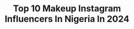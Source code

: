 ---
title: Top 10 Makeup Instagram Influencers In Nigeria In 2024
description: >-
  Find top makeup Instagram influencers in Nigeria in 2024. Most popular hashtags: #beauty #explorepage #makeupforblackwomen.
platform: Instagram
hits: 81
text_top: Discover the best Instagram influencers on inBeat.
text_bottom: Our search engine has 81 Instagram influencers like this in Nigeria for you to collaborate.
profiles:
  - username: "roadtorainbow"
    fullname: >-
      Sanne ⋒ Road to Rainbow
    bio: >-
      ⌂ Dutchie in 🇨🇦 ⁂ Miscarriage survivor x 4 ♡ Supporting moms; Sunday story sharing ⋒ Raising two rainbows • Color match for easy mom makeup ↓
    location: "Nigeria"
    followers: 14865
    engagement: 347
    commentsToLikes: 0.048192
    id: cks8aqh6tupq80j23nd7ii16x
    verified: false
    hashtags: "#theyarestillwithus, #rainbowbaby, #hopeoverfear, #wheredidthetimego"
  - username: "feyisoge"
    fullname: >-
      LAGOS MAKEUP ARTIST
    bio: >-
      CONTENT CREATOR | BEAUTY INFLUENCER COMMERCIAL MUA| TV/MOVIE MAKEUP ARTIST SISTER BRAND: @nailsbyfeyisoge 💅🏽💕 PR/Paid AD📥 thefeyisoge@gmail.com
    location: "Nigeria"
    followers: 9894
    engagement: 533
    commentsToLikes: 0.115717
    id: ckaovei4549hz0i78ekofwlkz
    verified: false
    hashtags: "#makeupforwoc, #bridalglam, #muainlagos, #asoebibella"
  - username: "__joiee_"
    fullname: >-
      •chide•
    bio: >-
      09/29🎊 🇳🇬 MAKEUP Artist Business page @joieeslook "Be humble. Be kind. Be grateful"
    location: "Nigeria"
    followers: 1921
    engagement: 1636
    commentsToLikes: 0.118066
    id: ck8szwm0jpzi10j781wfv2pw5
    verified: false
    hashtags: "#africa, #voguechallenge, #gratefulheart, #endsars"
  - username: "leemarh_"
    fullname: >-
      Bamidele Halima
    bio: >-
      🔶Muslimah 🔸Proud Chemist 🔸Pro Makeup Artist 🎨 @ara__grande 🔸Fashion Designer💃🏼💃🏼💃🏼 🔸Face Model 😎😎
    location: "Nigeria"
    followers: 13263
    engagement: 1111
    commentsToLikes: 0.051417
    id: ck15qtox14lcu0i1957ru7sx4
    verified: false
    hashtags: "#makeupbrushchallenge, #thebsaffairs21, #dontrushchallenge"
  - username: "omollara"
    fullname: >-
      ⓄⓂⓄⓁⒶⓇⒶ Obafemi || Entrepren”
    bio: >-
      GOD💖 ▫️YOUTUBER || FASHION DESIGNER || MAKEUP ARTIST || FOODIE ▫️PSYCHOLOGIST🎓 ▫️BUSINESS ACC @marbsplace ▫️TWITTER- @omollara_ 📍Visit my YT channel👇🏽
    location: "Nigeria"
    followers: 2770
    engagement: 794
    commentsToLikes: 0.122348
    id: ck5q9p0quc8ze0i11eifkgehh
    verified: false
    hashtags: "#indomie, #stayhome, #staysafe, #endsars"
  - username: "artistrybyzee"
    fullname: >-
      ARTISTRYBYZEE
    bio: >-
      •Award Winning MUA🇳🇬 •@abz_luxe My Baby #1 •Abuja Bridal Makeup Artist •MAKEUP TRAINING @abzmakeupstudio •Ambassador @ryamblushes
    location: "Nigeria"
    followers: 12550
    engagement: 450
    commentsToLikes: 0.098445
    id: ck134jwr5wslw0i19l109nf0q
    verified: false
    hashtags: "#shimycatsmua, #africantribes, #whenarafatmetrukky, #makeupartistry"
  - username: "getdivastouch"
    fullname: >-
      Dymond💎
    bio: >-
      JMGMT/DYMOND MGMT🏆 Artist: @iamjehkai @richboydomo @ricandamenace @anisathereal Owner of :@divastouchboutique Celeb hair/wardrobe/makeup
    location: "Nigeria"
    followers: 525535
    engagement: 289
    commentsToLikes: 0.007688
    id: ckap7o3e8ktpl0i786pgvxikw
    verified: false
    hashtags: "#atlmansion, #majorkey, #smokeandmirrors, #bk"
  - username: "gng_makeupartistry"
    fullname: >-
      Glam and Glow Makeupartistry
    bio: >-
      BEAUTY INFLUENCER/MAKEUP ARTIST STUDIO ( BY APPOINTMENT ONLY ) NO REFUND ❌ For bookings pls call 08056050580
    location: "Nigeria"
    followers: 69334
    engagement: 672
    commentsToLikes: 0.015003
    id: ck0w0w090gawu0i199mk1sqjz
    verified: false
    hashtags: "#explorepage, #melaninmakeupdaily, #makeupartistinnigeria, #lovegraphic"
  - username: "the.kohh"
    fullname: >-
      K O H H✨
    bio: >-
      Makeup Artist ( @_makeupbykohh) Beauty Influencer💋 Mad Content Creator✨ PR And PROMOTIONS : Send a Dm @ENERGYTHALABEL . Check my YouTube Channel⬇️
    location: "Nigeria"
    followers: 9535
    engagement: 1030
    commentsToLikes: 0.106520
    id: ck6u5sp64bi920j7150cfssgc
    verified: false
    hashtags: "#eyeshadowtutorial, #explore, #beautybloggers, #beautyinfluencer"
  - username: "tdollsmakeovers"
    fullname: >-
      Tdollsmakeovers
    bio: >-
      🔸Makeup Artist and Educator . 🔸Global makeup artist 🌎 🔸The vision: EMPOWER , EDUCATE , EQUIP 🔸+2348051091245 🚫norefund
    location: "Nigeria"
    followers: 128136
    engagement: 87
    commentsToLikes: 0.024642
    id: ck14kkmk4pz4d0i1904jlxroi
    verified: false
    hashtags: "#makeup, #itwillendinpraise, #accolades, #bellanaijaweddings"
---